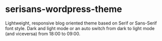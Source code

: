 # serisans-wordpress-theme
Lightweight, responsive blog oriented theme based on Serif or Sans-Serif font style. Dark and light mode or an auto switch from dark to light mode (and viceversa) from 18:00 to 09:00.
